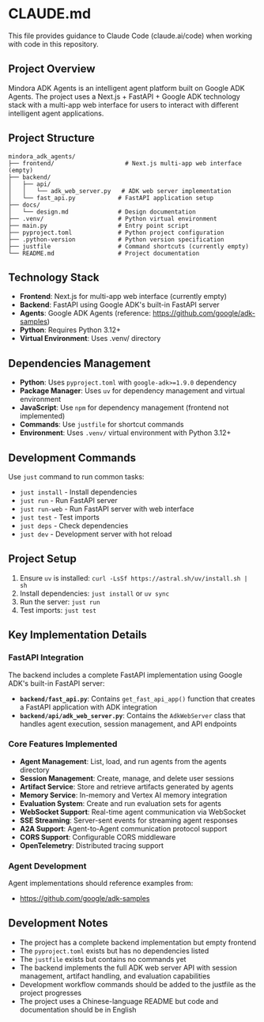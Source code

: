 # CLAUDE.md

This file provides guidance to Claude Code (claude.ai/code) when working with code in this repository.

## Project Overview

Mindora ADK Agents is an intelligent agent platform built on Google ADK Agents. The project uses a Next.js + FastAPI + Google ADK technology stack with a multi-app web interface for users to interact with different intelligent agent applications.

## Project Structure

```
mindora_adk_agents/
├── frontend/                    # Next.js multi-app web interface (empty)
├── backend/
│   ├── api/
│   │   └── adk_web_server.py   # ADK web server implementation
│   └── fast_api.py            # FastAPI application setup
├── docs/
│   └── design.md              # Design documentation
├── .venv/                     # Python virtual environment
├── main.py                    # Entry point script
├── pyproject.toml             # Python project configuration
├── .python-version            # Python version specification
├── justfile                   # Command shortcuts (currently empty)
└── README.md                  # Project documentation
```

## Technology Stack

- **Frontend**: Next.js for multi-app web interface (currently empty)
- **Backend**: FastAPI using Google ADK's built-in FastAPI server
- **Agents**: Google ADK Agents (reference: https://github.com/google/adk-samples)
- **Python**: Requires Python 3.12+
- **Virtual Environment**: Uses .venv/ directory

## Dependencies Management

- **Python**: Uses `pyproject.toml` with `google-adk>=1.9.0` dependency
- **Package Manager**: Uses `uv` for dependency management and virtual environment
- **JavaScript**: Use `npm` for dependency management (frontend not implemented)
- **Commands**: Use `justfile` for shortcut commands
- **Environment**: Uses `.venv/` virtual environment with Python 3.12+

## Development Commands

Use `just` command to run common tasks:

- `just install` - Install dependencies
- `just run` - Run FastAPI server
- `just run-web` - Run FastAPI server with web interface
- `just test` - Test imports
- `just deps` - Check dependencies
- `just dev` - Development server with hot reload

## Project Setup

1. Ensure `uv` is installed: `curl -LsSf https://astral.sh/uv/install.sh | sh`
2. Install dependencies: `just install` or `uv sync`
3. Run the server: `just run`
4. Test imports: `just test`

## Key Implementation Details

### FastAPI Integration
The backend includes a complete FastAPI implementation using Google ADK's built-in FastAPI server:

- **`backend/fast_api.py`**: Contains `get_fast_api_app()` function that creates a FastAPI application with ADK integration
- **`backend/api/adk_web_server.py`**: Contains the `AdkWebServer` class that handles agent execution, session management, and API endpoints

### Core Features Implemented
- **Agent Management**: List, load, and run agents from the agents directory
- **Session Management**: Create, manage, and delete user sessions
- **Artifact Service**: Store and retrieve artifacts generated by agents
- **Memory Service**: In-memory and Vertex AI memory integration
- **Evaluation System**: Create and run evaluation sets for agents
- **WebSocket Support**: Real-time agent communication via WebSocket
- **SSE Streaming**: Server-sent events for streaming agent responses
- **A2A Support**: Agent-to-Agent communication protocol support
- **CORS Support**: Configurable CORS middleware
- **OpenTelemetry**: Distributed tracing support

### Agent Development
Agent implementations should reference examples from:
- https://github.com/google/adk-samples

## Development Notes

- The project has a complete backend implementation but empty frontend
- The `pyproject.toml` exists but has no dependencies listed
- The `justfile` exists but contains no commands yet
- The backend implements the full ADK web server API with session management, artifact handling, and evaluation capabilities
- Development workflow commands should be added to the justfile as the project progresses
- The project uses a Chinese-language README but code and documentation should be in English